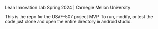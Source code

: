 Lean Innovation Lab Spring 2024 | Carnegie Mellon University

This is the repo for the USAF-507 project MVP. To run, modify, or test the 
code just clone and open the entire directory in android studio.
